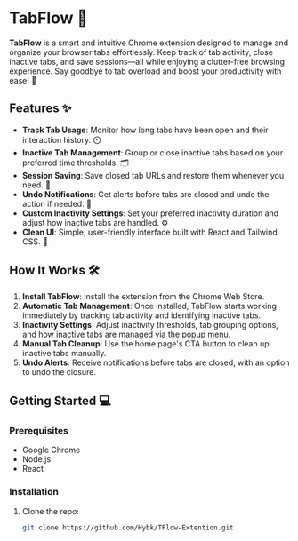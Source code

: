 # TabFlow 🚀

**TabFlow** is a smart and intuitive Chrome extension designed to manage and organize your browser tabs effortlessly. Keep track of tab activity, close inactive tabs, and save sessions—all while enjoying a clutter-free browsing experience. Say goodbye to tab overload and boost your productivity with ease! 🌟

## Features ✨

- **Track Tab Usage**: Monitor how long tabs have been open and their interaction history. ⏲️
- **Inactive Tab Management**: Group or close inactive tabs based on your preferred time thresholds. 🗂️
- **Session Saving**: Save closed tab URLs and restore them whenever you need. 🔄
- **Undo Notifications**: Get alerts before tabs are closed and undo the action if needed. 🔔
- **Custom Inactivity Settings**: Set your preferred inactivity duration and adjust how inactive tabs are handled. ⚙️
- **Clean UI**: Simple, user-friendly interface built with React and Tailwind CSS. 🎨

## How It Works 🛠️

1. **Install TabFlow**: Install the extension from the Chrome Web Store.
2. **Automatic Tab Management**: Once installed, TabFlow starts working immediately by tracking tab activity and identifying inactive tabs.
3. **Inactivity Settings**: Adjust inactivity thresholds, tab grouping options, and how inactive tabs are managed via the popup menu.
4. **Manual Tab Cleanup**: Use the home page's CTA button to clean up inactive tabs manually.
5. **Undo Alerts**: Receive notifications before tabs are closed, with an option to undo the closure.

## Getting Started 💻

### Prerequisites

- Google Chrome
- Node.js
- React

### Installation

1. Clone the repo:
   ```bash
   git clone https://github.com/Hybk/TFlow-Extention.git
   ```
